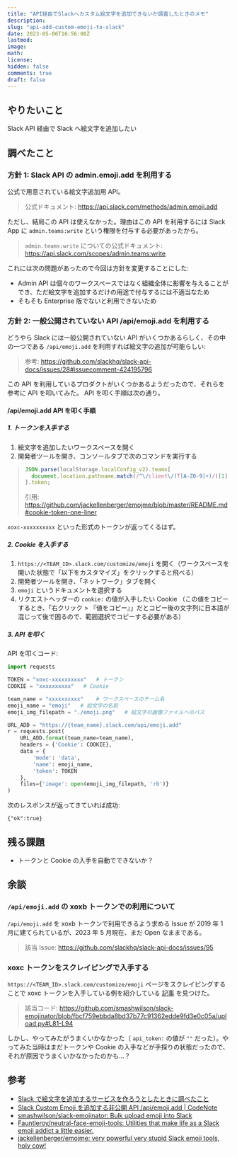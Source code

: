 ```yaml
---
title: "API経由でSlackへカスタム絵文字を追加できないか調査したときのメモ"
description:
slug: "api-add-custom-emoji-to-slack"
date: 2023-05-06T16:56:00Z
lastmod:
image:
math:
license:
hidden: false
comments: true
draft: false
---
```


## やりたいこと

Slack API 経由で Slack へ絵文字を追加したい

## 調べたこと

### 方針 1: Slack API の admin.emoji.add を利用する

公式で用意されている絵文字追加用 API。

> 公式ドキュメント: https://api.slack.com/methods/admin.emoji.add

ただし、結局この API は使えなかった。理由はこの API を利用するには Slack App に `admin.teams:write` という権限を付与する必要があったから。

> `admin.teams:write` についての公式ドキュメント: https://api.slack.com/scopes/admin.teams:write

これには次の問題があったので今回は方針を変更することにした:

- Admin API は個々のワークスペースではなく組織全体に影響を与えることができ、ただ絵文字を追加するだけの用途で付与するには不適当なため
- そもそも Enterprise 版でないと利用できないため

### 方針 2: 一般公開されていない API /api/emoji.add を利用する

どうやら Slack には一般公開されていない API がいくつかあるらしく、その中の一つである `/api/emoji.add` を利用すれば絵文字の追加が可能らしい:

> 参考: https://github.com/slackhq/slack-api-docs/issues/28#issuecomment-424195796

この API を利用しているプロダクトがいくつかあるようだったので、それらを参考に API を叩いてみた。 API を叩く手順は次の通り。

#### /api/emoji.add API を叩く手順

##### 1. トークンを入手する

1. 絵文字を追加したいワークスペースを開く
2. 開発者ツールを開き、コンソールタブで次のコマンドを実行する

> ```js
> JSON.parse(localStorage.localConfig_v2).teams[
>   document.location.pathname.match(/^\/client\/(T[A-Z0-9]+)/)[1]
> ].token;
> ```
>
> 引用: https://github.com/jackellenberger/emojme/blob/master/README.md#cookie-token-one-liner

`xoxc-xxxxxxxxxx` といった形式のトークンが返ってくるはず。

##### 2. Cookie を入手する

1. `https://<TEAM_ID>.slack.com/customize/emoji` を開く（ワークスペースを開いた状態で「以下をカスタマイズ」をクリックすると飛べる）
2. 開発者ツールを開き、「ネットワーク」タブを開く
3. `emoji` というドキュメントを選択する
4. リクエストヘッダーの `cookie:` の値が入手したい Cookie （この値をコピーするとき、「右クリック > 『値をコピー』」だとコピー後の文字列に日本語が混じって後で困るので、範囲選択でコピーする必要がある）

##### 3. API を叩く

API を叩くコード:

```python
import requests

TOKEN = "xoxc-xxxxxxxxxx"   # トークン
COOKIE = "xxxxxxxxxx"   # Cookie

team_name = "xxxxxxxxxx"    # ワークスペースのチーム名
emoji_name = "emoji"   # 絵文字の名前
emoji_img_filepath = "./emoji.png"   # 絵文字の画像ファイルへのパス

URL_ADD = "https://{team_name}.slack.com/api/emoji.add"
r = requests.post(
    URL_ADD.format(team_name=team_name),
    headers = {'Cookie': COOKIE},
    data = {
        'mode': 'data',
        'name': emoji_name,
        'token': TOKEN
    },
    files={'image': open(emoji_img_filepath, 'rb')}
)
```

次のレスポンスが返ってきていれば成功:

```
{"ok":true}
```

## 残る課題

- トークンと Cookie の入手を自動でできないか？

## 余談

### `/api/emoji.add` の xoxb トークンでの利用について

`/api/emoji.add` を xoxb トークンで利用できるよう求める Issue が 2019 年 1 月に建てられているが、2023 年 5 月現在、まだ Open なままである。

> 該当 Issue: https://github.com/slackhq/slack-api-docs/issues/95

### xoxc トークンをスクレイピングで入手する

`https://<TEAM_ID>.slack.com/customize/emoji` ページをスクレイピングすることで xoxc トークンを入手している例を紹介している [記事](https://codenote.net/tool/4487.html) を見つけた。

> 該当コード: https://github.com/smashwilson/slack-emojinator/blob/fbcf759ebbda8bd37b77c91362edde9fd3e0c05a/upload.py#L81-L94

しかし、やってみたがうまくいかなかった（ `api_token:` の値が `""` だった）。やってみた当時はまだトークンや Cookie の入手などが手探りの状態だったので、それが原因でうまくいかなかったのかも…？

## 参考

- [Slack で絵文字を追加するサービスを作ろうとしたときに調べたこと](https://hirotoohira.link/how-to-add-slack-emoji-on-api/)
- [Slack Custom Emoji を追加する非公開 API /api/emoji.add | CodeNote](https://codenote.net/tool/4487.html)
- [smashwilson/slack-emojinator: Bulk upload emoji into Slack](https://github.com/smashwilson/slack-emojinator)
- [Fauntleroy/neutral-face-emoji-tools: Utilities that make life as a Slack emoji addict a little easier.](https://github.com/Fauntleroy/neutral-face-emoji-tools)
- [jackellenberger/emojme: very powerful very stupid Slack emoji tools, holy cow!](https://github.com/jackellenberger/emojme/tree/master)
